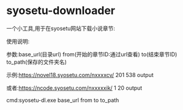 # syosetu-downloader
一个小工具,用于在syosetu网站下载小说章节:

使用说明:

参数:base_url(目录url) from(开始的章节ID:通过url查看) to(结束章节ID) to_path(保存的文件夹名)

示例:https://novel18.syosetu.com/nxxxxcv/ 201 538 output

或者:https://ncode.syosetu.com/nxxxxxik/ 1 20 output

cmd:syosetu-dl.exe base_url from to to_path
